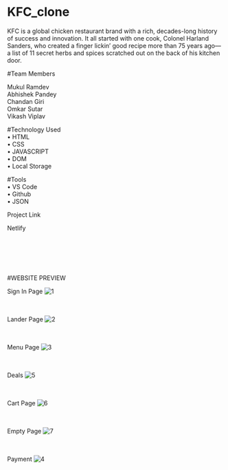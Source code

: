 # KFC_clone
KFC is a global chicken restaurant brand with a rich, decades-long history of success and innovation.
It all started with one cook, Colonel Harland Sanders, who created a finger lickin’ good recipe more than 75 years ago—a list of 11 secret herbs and spices scratched out on the back of his kitchen door.


#Team Members

Mukul Ramdev<br>
Abhishek Pandey<br>
Chandan Giri<br>
Omkar Sutar<br>
Vikash Viplav



#Technology Used<br>
• HTML<br>
• CSS<br>
• JAVASCRIPT<br>
• DOM<br>
• Local Storage

#Tools<br>
• VS Code<br>
• Github<br>
• JSON

Project Link

Netlify<br><br><br><br><br><br>



#WEBSITE PREVIEW


Sign In Page
![1](https://user-images.githubusercontent.com/107405196/183413125-49172706-e9b2-473b-b32e-26522c38eaf7.jpg)

<br><br>
Lander Page
![2](https://user-images.githubusercontent.com/107405196/183413314-37639a17-e154-4ba2-89f2-24ddfa94399e.jpg)

<br><br>
Menu Page
![3](https://user-images.githubusercontent.com/107405196/183413411-b935504f-9ac8-43e5-bee7-d71ae2da1144.jpg)

<br><br>
Deals
![5](https://user-images.githubusercontent.com/107405196/183413452-7ac2df24-ba8a-47f7-9b0b-3b7df67ae8e3.jpg)

<br><br>
Cart Page
![6](https://user-images.githubusercontent.com/107405196/183413476-791afe5c-5cc1-4ab8-bc99-87e3be564ff9.jpg)

<br><br>
Empty Page
![7](https://user-images.githubusercontent.com/107405196/183413501-7a327347-c490-4959-ae3a-43eadeb3a5b7.jpg)

<br><br>
Payment
![4](https://user-images.githubusercontent.com/107405196/183413439-42503a34-7cc5-406c-b8d7-85bf85e5b753.jpg)




